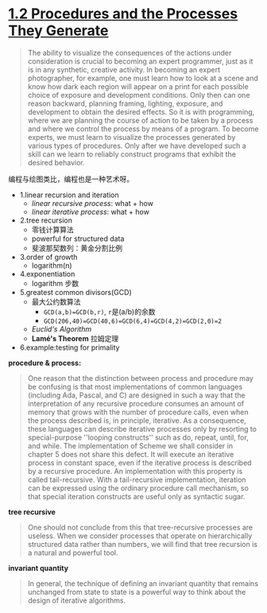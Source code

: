 # [1.2  Procedures and the Processes They Generate](https://mitpress.mit.edu/sites/default/files/sicp/full-text/book/book-Z-H-4.html#%_toc_%_sec_1.2)

> The ability to visualize the consequences of the actions under consideration is crucial to becoming an expert programmer, just as it is in any synthetic, creative activity. In becoming an expert photographer, for example, one must learn how to look at a scene and know how dark each region will appear on a print for each possible choice of exposure and development conditions. Only then can one reason backward, planning framing, lighting, exposure, and development to obtain the desired effects. So it is with programming, where we are planning the course of action to be taken by a process and where we control the process by means of a program. To become experts, we must learn to visualize the processes generated by various types of procedures. Only after we have developed such a skill can we learn to reliably construct programs that exhibit the desired behavior.

编程与绘图类比，编程也是一种艺术呀。

- 1.linear recursion and iteration
    - *linear recursive process*: what + how
    - *linear iterative process*: what + how
- 2.tree recursion
    - 零钱计算算法
    - powerful for structured data
    - 斐波那契数列：黄金分割比例
- 3.order of growth
    - logarithm(n)
- 4.exponentiation
    - logarithm 步数
- 5.greatest common divisors(GCD)
    - 最大公约数算法
        - `GCD(a,b)=GCD(b,r)`, `r`是(a/b)的余数
        - `GCD(206,40)=GCD(40,6)=GCD(6,4)=GCD(4,2)=GCD(2,0)=2`
    - *Euclid's Algorithm*
    - **Lamé's Theorem** 拉姆定理
- 6.example:testing for primality

**procedure & process:**

> One reason that the distinction between process and procedure may be confusing is that most implementations of common languages (including Ada, Pascal, and C) are designed in such a way that the interpretation of any recursive procedure consumes an amount of memory that grows with the number of procedure calls, even when the process described is, in principle, iterative. As a consequence, these languages can describe iterative processes only by resorting to special-purpose ''looping constructs'' such as do, repeat, until, for, and while. The implementation of Scheme we shall consider in chapter 5 does not share this defect. It will execute an iterative process in constant space, even if the iterative process is described by a recursive procedure. An implementation with this property is called tail-recursive. With a tail-recursive implementation, iteration can be expressed using the ordinary procedure call mechanism, so that special iteration constructs are useful only as syntactic sugar.

**tree recursive**

> One should not conclude from this that tree-recursive processes are useless. When we consider processes that operate on hierarchically structured data rather than numbers, we will find that tree recursion is a natural and powerful tool.

**invariant quantity**

> In general, the technique of defining an invariant quantity that remains unchanged from state to state is a powerful way to think about the design of iterative algorithms.
